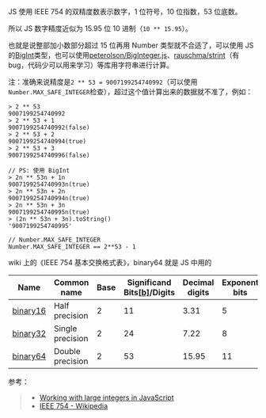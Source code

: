 JS 使用 IEEE 754 的双精度数表示数字，1 位符号，10 位指数，53 位底数。

所以 JS 数字精度近似为 15.95 位 10 进制（`10 ** 15.95`）。

也就是说整部加小数部分超过 15 位再用 Number 类型就不合适了，可以使用 JS 的[BigInt](https://developer.mozilla.org/en-US/docs/Web/JavaScript/Reference/Global_Objects/BigInt)类型，也可以使用[peterolson/BigInteger.js](https://github.com/peterolson/BigInteger.js)、[rauschma/strint](https://github.com/rauschma/strint)（有 bug，代码少可以用来学习）等库用字符串进行计算。

注：准确来说精度是`2 ** 53 = 9007199254740992`（可以使用`Number.MAX_SAFE_INTEGER`检查），超过这个值计算出来的数据就不准了，例如：

```text
> 2 ** 53
9007199254740992
> 2 ** 53 + 1
9007199254740992(false)
> 2 ** 53 + 2
9007199254740994(true)
> 2 ** 53 + 3
9007199254740996(false)

// PS: 使用 BigInt
> 2n ** 53n + 1n
9007199254740993n(true)
> 2n ** 53n + 2n
9007199254740994n(true)
> 2n ** 53n + 3n
9007199254740995n(true)
> (2n ** 53n + 3n).toString()
'9007199254740995'

// Number.MAX_SAFE_INTEGER
Number.MAX_SAFE_INTEGER == 2**53 - 1
```

wiki 上的《IEEE 754 基本交换格式表》，binary64 就是 JS 中用的

| Name                                                                             | Common name      | Base | Significand Bits\[[b\]](https://en.wikipedia.org/wiki/IEEE_754#cite_note-11)/Digits | Decimal digits | Exponent bits | Decimal E max | Exponent bias\[[10\]](https://en.wikipedia.org/wiki/IEEE_754#cite_note-DAE-12) | E min | E max | Notes     |
| -------------------------------------------------------------------------------- | ---------------- | ---- | ----------------------------------------------------------------------------------- | -------------- | ------------- | ------------- | ------------------------------------------------------------------------------ | ----- | ----- | --------- |
| [binary16](https://en.wikipedia.org/wiki/Half-precision_floating-point_format)   | Half precision   | 2    | 11                                                                                  | 3.31           | 5             | 4.51          | 24−1 = 15                                                                      | −14   | +15   | not basic |
| [binary32](https://en.wikipedia.org/wiki/Single-precision_floating-point_format) | Single precision | 2    | 24                                                                                  | 7.22           | 8             | 38.23         | 27−1 = 127                                                                     | −126  | +127  |           |
| [binary64](https://en.wikipedia.org/wiki/Double-precision_floating-point_format) | Double precision | 2    | 53                                                                                  | 15.95          | 11            | 307.95        | 210−1 = 1023                                                                   | −1022 | +1023 |           |

参考：

> -   [Working with large integers in JavaScript](http://2ality.com/2012/07/large-integers.html)
> -   [IEEE 754 - Wikipedia](https://en.wikipedia.org/wiki/IEEE_754#Representation_and_encoding_in_memory)
